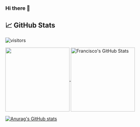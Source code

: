 ### Hi there 👋

<!--
**jorgeMFS/jorgeMFS** is a ✨ _special_ ✨ repository because its `README.md` (this file) appears on your GitHub profile.

Here are some ideas to get you started:

- 🔭 I’m currently working on ...
- 🌱 I’m currently learning ...
- 👯 I’m looking to collaborate on ...
- 🤔 I’m looking for help with ...
- 💬 Ask me about ...
- 📫 How to reach me: ...
- 😄 Pronouns: ...
- ⚡ Fun fact: ...
-->

## &#x1f4c8; GitHub Stats

![visitors](https://visitor-badge.glitch.me/badge?style=for-the-badge&page_id=FMCalisto)

<a href="https://github.com/jorgeMFS/jorgeMFS">
  <img height="200px" align="center" src="https://github-readme-stats.vercel.app/api/top-langs/?username=jorgeMFS&layout=compact&langs_count=10&hide=asp,php&title_color=ffffff&text_color=c9cacc&icon_color=2bbc8a&bg_color=1d1f21" />
</a>
<a href="https://github.com/jorgeMFS/jorgeMFS">
  <img height="200px" align="center" src="https://github-readme-stats.vercel.app/api?username=jorgeMFS&show_icons=true&line_height=27&count_private=true&title_color=ffffff&text_color=c9cacc&icon_color=2bbc8a&bg_color=1d1f21" alt="Francisco's GitHub Stats" />
</a>

[![Anurag's GitHub stats](https://github-readme-stats.vercel.app/api?username=jorgeMFS)](https://github.com/anuraghazra/github-readme-stats)
